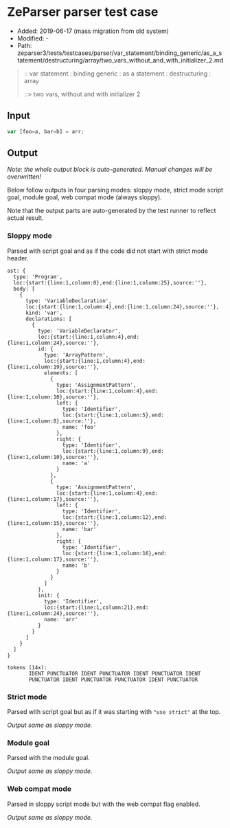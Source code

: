 # ZeParser parser test case

- Added: 2019-06-17 (mass migration from old system)
- Modified: -
- Path: zeparser3/tests/testcases/parser/var_statement/binding_generic/as_a_statement/destructuring/array/two_vars_without_and_with_initializer_2.md

> :: var statement : binding generic : as a statement : destructuring : array
>
> ::> two vars, without and with initializer 2

## Input

`````js
var [foo=a, bar=b] = arr;
`````

## Output

_Note: the whole output block is auto-generated. Manual changes will be overwritten!_

Below follow outputs in four parsing modes: sloppy mode, strict mode script goal, module goal, web compat mode (always sloppy).

Note that the output parts are auto-generated by the test runner to reflect actual result.

### Sloppy mode

Parsed with script goal and as if the code did not start with strict mode header.

`````
ast: {
  type: 'Program',
  loc:{start:{line:1,column:0},end:{line:1,column:25},source:''},
  body: [
    {
      type: 'VariableDeclaration',
      loc:{start:{line:1,column:4},end:{line:1,column:24},source:''},
      kind: 'var',
      declarations: [
        {
          type: 'VariableDeclarator',
          loc:{start:{line:1,column:4},end:{line:1,column:24},source:''},
          id: {
            type: 'ArrayPattern',
            loc:{start:{line:1,column:4},end:{line:1,column:19},source:''},
            elements: [
              {
                type: 'AssignmentPattern',
                loc:{start:{line:1,column:4},end:{line:1,column:10},source:''},
                left: {
                  type: 'Identifier',
                  loc:{start:{line:1,column:5},end:{line:1,column:8},source:''},
                  name: 'foo'
                },
                right: {
                  type: 'Identifier',
                  loc:{start:{line:1,column:9},end:{line:1,column:10},source:''},
                  name: 'a'
                }
              },
              {
                type: 'AssignmentPattern',
                loc:{start:{line:1,column:4},end:{line:1,column:17},source:''},
                left: {
                  type: 'Identifier',
                  loc:{start:{line:1,column:12},end:{line:1,column:15},source:''},
                  name: 'bar'
                },
                right: {
                  type: 'Identifier',
                  loc:{start:{line:1,column:16},end:{line:1,column:17},source:''},
                  name: 'b'
                }
              }
            ]
          },
          init: {
            type: 'Identifier',
            loc:{start:{line:1,column:21},end:{line:1,column:24},source:''},
            name: 'arr'
          }
        }
      ]
    }
  ]
}

tokens (14x):
       IDENT PUNCTUATOR IDENT PUNCTUATOR IDENT PUNCTUATOR IDENT
       PUNCTUATOR IDENT PUNCTUATOR PUNCTUATOR IDENT PUNCTUATOR
`````

### Strict mode

Parsed with script goal but as if it was starting with `"use strict"` at the top.

_Output same as sloppy mode._

### Module goal

Parsed with the module goal.

_Output same as sloppy mode._

### Web compat mode

Parsed in sloppy script mode but with the web compat flag enabled.

_Output same as sloppy mode._
